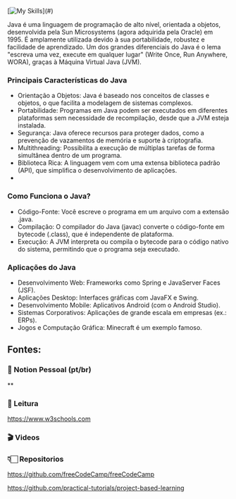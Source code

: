 [![My Skills](https://skillicons.dev/icons?i=java,)](#)

Java é uma linguagem de programação de alto nível, orientada a objetos, desenvolvida pela Sun Microsystems (agora adquirida pela Oracle) em 1995. É amplamente utilizada devido à sua portabilidade, robustez e facilidade de aprendizado. Um dos grandes diferenciais do Java é o lema "escreva uma vez, execute em qualquer lugar" (Write Once, Run Anywhere, WORA), graças à Máquina Virtual Java (JVM).

### Principais Características do Java
- Orientação a Objetos: Java é baseado nos conceitos de classes e objetos, o que facilita a modelagem de sistemas complexos.
- Portabilidade: Programas em Java podem ser executados em diferentes plataformas sem necessidade de recompilação, desde que a JVM esteja instalada.
- Segurança: Java oferece recursos para proteger dados, como a prevenção de vazamentos de memória e suporte à criptografia.
- Multithreading: Possibilita a execução de múltiplas tarefas de forma simultânea dentro de um programa.
- Biblioteca Rica: A linguagem vem com uma extensa biblioteca padrão (API), que simplifica o desenvolvimento de aplicações.
- 
### Como Funciona o Java?
- Código-Fonte: Você escreve o programa em um arquivo com a extensão .java.
- Compilação: O compilador do Java (javac) converte o código-fonte em bytecode (.class), que é independente de plataforma.
- Execução: A JVM interpreta ou compila o bytecode para o código nativo do sistema, permitindo que o programa seja executado.

### Aplicações do Java
- Desenvolvimento Web: Frameworks como Spring e JavaServer Faces (JSF).
- Aplicações Desktop: Interfaces gráficas com JavaFX e Swing.
- Desenvolvimento Mobile: Aplicativos Android (com o Android Studio).
- Sistemas Corporativos: Aplicações de grande escala em empresas (ex.: ERPs).
- Jogos e Computação Gráfica: Minecraft é um exemplo famoso.

## Fontes:
### 📝 Notion Pessoal (pt/br)
** 

### 📖 Leitura

https://www.w3schools.com
### 🎬 Videos


### 👇🏻 Repositorios
https://github.com/freeCodeCamp/freeCodeCamp

https://github.com/practical-tutorials/project-based-learning
